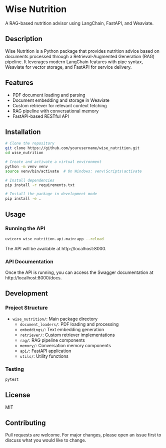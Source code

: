 # Wise Nutrition

A RAG-based nutrition advisor using LangChain, FastAPI, and Weaviate.

## Description

Wise Nutrition is a Python package that provides nutrition advice based on documents processed through a Retrieval-Augmented Generation (RAG) pipeline. It leverages modern LangChain features with pipe syntax, Weaviate for vector storage, and FastAPI for service delivery.

## Features

- PDF document loading and parsing
- Document embedding and storage in Weaviate
- Custom retriever for relevant context fetching
- RAG pipeline with conversational memory
- FastAPI-based RESTful API

## Installation

```bash
# Clone the repository
git clone https://github.com/yourusername/wise_nutrition.git
cd wise_nutrition

# Create and activate a virtual environment
python -m venv venv
source venv/bin/activate  # On Windows: venv\Scripts\activate

# Install dependencies
pip install -r requirements.txt

# Install the package in development mode
pip install -e .
```

## Usage

### Running the API

```bash
uvicorn wise_nutrition.api.main:app --reload
```

The API will be available at http://localhost:8000.

### API Documentation

Once the API is running, you can access the Swagger documentation at http://localhost:8000/docs.

## Development

### Project Structure

- `wise_nutrition/`: Main package directory
  - `document_loaders/`: PDF loading and processing
  - `embeddings/`: Text embedding generation
  - `retriever/`: Custom retriever implementations
  - `rag/`: RAG pipeline components
  - `memory/`: Conversation memory components
  - `api/`: FastAPI application
  - `utils/`: Utility functions

### Testing

```bash
pytest
```

## License

MIT

## Contributing

Pull requests are welcome. For major changes, please open an issue first to discuss what you would like to change. 